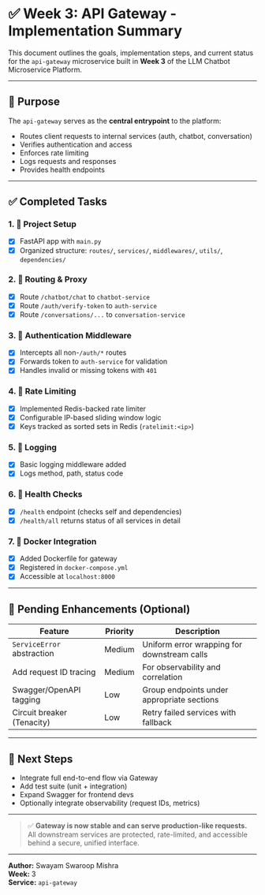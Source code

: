 # ✅ Week 3: API Gateway - Implementation Summary

This document outlines the goals, implementation steps, and current status for the `api-gateway` microservice built in **Week 3** of the LLM Chatbot Microservice Platform.

---

## 📌 Purpose
The `api-gateway` serves as the **central entrypoint** to the platform:
- Routes client requests to internal services (auth, chatbot, conversation)
- Verifies authentication and access
- Enforces rate limiting
- Logs requests and responses
- Provides health endpoints

---

## ✅ Completed Tasks

### 1. 🧱 Project Setup
- [x] FastAPI app with `main.py`
- [x] Organized structure: `routes/`, `services/`, `middlewares/`, `utils/`, `dependencies/`

### 2. 🚪 Routing & Proxy
- [x] Route `/chatbot/chat` to `chatbot-service`
- [x] Route `/auth/verify-token` to `auth-service`
- [x] Route `/conversations/...` to `conversation-service`

### 3. 🔐 Authentication Middleware
- [x] Intercepts all non-`/auth/*` routes
- [x] Forwards token to `auth-service` for validation
- [x] Handles invalid or missing tokens with `401`

### 4. 💨 Rate Limiting
- [x] Implemented Redis-backed rate limiter
- [x] Configurable IP-based sliding window logic
- [x] Keys tracked as sorted sets in Redis (`ratelimit:<ip>`)

### 5. 📜 Logging
- [x] Basic logging middleware added
- [x] Logs method, path, status code

### 6. 🧪 Health Checks
- [x] `/health` endpoint (checks self and dependencies)
- [x] `/health/all` returns status of all services in detail

### 7. 🐳 Docker Integration
- [x] Added Dockerfile for gateway
- [x] Registered in `docker-compose.yml`
- [x] Accessible at `localhost:8000`

---

## 🔧 Pending Enhancements (Optional)

| Feature                         | Priority | Description                                  |
|---------------------------------|----------|----------------------------------------------|
| `ServiceError` abstraction      | Medium   | Uniform error wrapping for downstream calls  |
| Add request ID tracing          | Medium   | For observability and correlation            |
| Swagger/OpenAPI tagging         | Low      | Group endpoints under appropriate sections   |
| Circuit breaker (Tenacity)      | Low      | Retry failed services with fallback          |

---

## 🚀 Next Steps
- Integrate full end-to-end flow via Gateway
- Add test suite (unit + integration)
- Expand Swagger for frontend devs
- Optionally integrate observability (request IDs, metrics)

---

> ✅ **Gateway is now stable and can serve production-like requests.**
> All downstream services are protected, rate-limited, and accessible behind a secure, unified interface.

---

**Author:** Swayam Swaroop Mishra  
**Week:** 3  
**Service:** `api-gateway`

